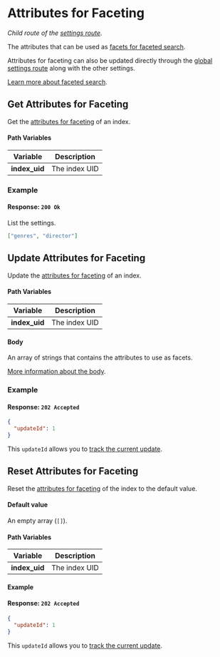 # Attributes for Faceting

_Child route of the [settings route](/references/settings.md)._

The attributes that can be used as [facets for faceted search](/guides/advanced_guides/faceted_search.md).

Attributes for faceting can also be updated directly through the [global settings route](/references/settings.md#update-settings) along with the other settings.

[Learn more about faceted search](/guides/advanced_guides/faceted_search.md).

## Get Attributes for Faceting

<RouteHighlighter method="GET" route="/indexes/:index_uid/settings/attributes-for-faceting" />

Get the [attributes for faceting](/guides/advanced_guides/faceted_search.md) of an index.

#### Path Variables

| Variable      | Description   |
| ------------- | ------------- |
| **index_uid** | The index UID |

### Example

<CodeSamples id="get_attributes_for_faceting_1" />

#### Response: `200 Ok`

List the settings.

```json
["genres", "director"]
```

## Update Attributes for Faceting

<RouteHighlighter method="POST" route="/indexes/:index_uid/settings/attributes-for-faceting" />

Update the [attributes for faceting](/guides/advanced_guides/faceted_search.md) of an index.

#### Path Variables

| Variable      | Description   |
| ------------- | ------------- |
| **index_uid** | The index UID |

#### Body

An array of strings that contains the attributes to use as facets.

[More information about the body](/guides/advanced_guides/settings.md#attributes-for-faceting).

### Example

<CodeSamples id="update_attributes_for_faceting_1" />

#### Response: `202 Accepted`

```json
{
  "updateId": 1
}
```

This `updateId` allows you to [track the current update](/references/updates.md).

## Reset Attributes for Faceting

<RouteHighlighter method="DELETE" route="/indexes/:index_uid/settings/attributes-for-faceting"/>

Reset the [attributes for faceting](/guides/advanced_guides/faceted_search.md) of the index to the default value.

#### Default value

An empty array (`[]`).

#### Path Variables

| Variable      | Description   |
| ------------- | ------------- |
| **index_uid** | The index UID |

#### Example

<CodeSamples id="reset_attributes_for_faceting_1" />

#### Response: `202 Accepted`

```json
{
  "updateId": 1
}
```

This `updateId` allows you to [track the current update](/references/updates.md).
